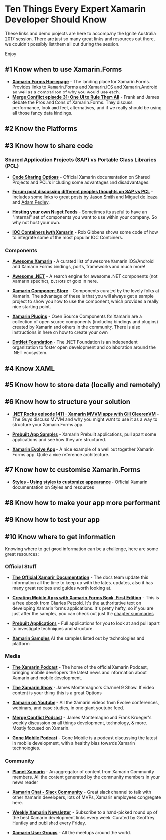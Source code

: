 # Ten Things Every Expert Xamarin Developer Should Know

These links and demo projects are here to accompany the Ignite Australia 2017 session.  There are just so many great links and resources out there, we couldn't possibly list them all out during the session.  

Enjoy

## #1 Know when to use Xamarin.Forms
* [**Xamarin.Forms Homepage**](https://www.xamarin.com/forms) - The landing place for Xamarin.Forms. Provides links to Xamarin.Forms and Xamarin.iOS and Xamarin.Android as well as a comparison of why you would use each.
* [**Merge Conflict episode 31: One UI to Rule Them All**](http://www.mergeconflict.fm/merge-conflict-31-one-ui-to-rule-them-all) - Frank and James debate the Pros and Cons of Xamarin.Forms. They discuss performance, look and feel, alternatives, and if we really should be using all those fancy data bindings.

## #2 Know the Platforms


## #3 Know how to share code

### Shared Application Projects (SAP) vs Portable Class Libraries (PCL)
* [**Code Sharing Options**](https://developer.xamarin.com/guides/cross-platform/application_fundamentals/building_cross_platform_applications/sharing_code_options/) - Official Xamarin documentation on Shared Projects and PCL's including some advantages and disadvantages.

* [**Forum post discussing different peoples thoughts on SAP vs PCL**](https://forums.xamarin.com/discussion/59381/why-shared-projects/p1) - Includes some links to great posts by [Jason Smith](http://xfcomplete.net/general/2016/01/19/pcl-or-shared-project/) and [Miguel de Icaza](http://tirania.org/blog/archive/2016/Jan-22.html) and [Adam Pedley](http://xamarinhelp.com/portable-class-library-pcl-vs-shared-projects/).

* [**Hosting your own Nuget Feeds**](http://docs.nuget.org/create/hosting-your-own-nuget-feeds) - Sometimes its useful to have an "internal" set of components you want to use within your company. So why not host your own.

* [**IOC Containers iwth Xamarin**](http://arteksoftware.com/ioc-containers-with-xamarin/) - Rob Gibbens shows some code of how to integrate some of the most popular IOC Containers.

### Components

* [**Awesome Xamarin**](https://marcbruins.github.io/awesome-xamarin/) - A curated list of awesome Xamarin iOS/Android and Xamarin Forms bindings, ports, frameworks and much more!

* [**Awesome .NET**](https://dotnet.libhunt.com/) - A search engine for awesome .NET components (not Xamarin specific), but lots of gold in here.

* [**Xamarin Component Store**](https://components.xamarin.com/) - Components curated by the lovely folks at Xamarin.  The advantage of these is that you will always get a sample project to show you how to use the component, which provides a really nice starting point.

* [**Xamarin Plugins**](https://github.com/xamarin/plugins) - Open Source Components for Xamarin are a collection of open source components (including bindings and plugins) created by Xamarin and others in the community.  There is also instructions in here on how to create your own 

* [**DotNet Foundation**](https://dotnetfoundation.org/projects?type=project) - The .NET Foundation is an independent organization to foster open development and collaboration around the .NET ecosystem.


## #4 Know XAML

## #5 Know how to store data (locally and remotely)

## #6 Know how to structure your solution
* [**.NET Rocks episode 1411 - Xamarin MVVM apps with Gill CleerenVM**](https://www.dotnetrocks.com/?show=1411) - The Guys discuss MVVM and why you might want to use it as a way to structure your Xamarin.Forms app. 

* [**Prebuilt App Samples**](http://xamarin.com/prebuilt) - Xamarin Prebuilt applications, pull apart some applications and see how they are structured.

* [**Xamarin Evolve App**](https://github.com/xamarinhq/app-evolve) - A nice example of a well put together Xamarin Forms app. Quite a nice reference architecture.

## #7 Know how to customise Xamarin.Forms
* [**Styles - Using styles to customize appearance**](https://developer.xamarin.com/guides/xamarin-forms/user-interface/styles/) - Official Xamarin documentation on Styles and resources


## #8 Know how to make your app more performant

## #9 Know how to test your app

## #10 Know where to get information
Knowing where to get good information can be a challenge, here are some great resources:

### Official Stuff
* [**The Official Xamarin Documentation**](https://developer.xamarin.com) - The docs team update this information all the time to keep up with the latest updates, also it has many great recipes and guides worth looking at.

* [**Creating Mobile Apps with Xamarin.Forms Book, First Edition**](https://developer.xamarin.com/guides/xamarin-forms/creating-mobile-apps-xamarin-forms/) - This is a free ebook from Charles Petzold. It's the authoritative text on developing Xamarin forms applications.  It's pretty hefty, so if you are just after the samples, you can check out just the [chapter summaries](https://developer.xamarin.com/guides/xamarin-forms/creating-mobile-apps-xamarin-forms/summaries/)

* [**Prebuilt Applications**](http://xamarin.com/prebuilt) - Full applications for you to look at and pull apart to investigate techniques and structure.

* [**Xamarin Samples**](http://developer.xamarin.com/samples-all) All the samples listed out by technologies and platform

### Media
* [**The Xamarin Podcast**](http://soundcloud.com/Xamarin-podcast) - The home of the official Xamarin Podcast, bringing mobile developers the latest news and information about Xamarin and mobile development.

* [**The Xamarin Show**](https://channel9.msdn.com/Shows/XamarinShow) - James Montemagno's Channel 9 Show. If video content is your thing, this is a great Options

* [**Xamarin on Youtube**](https://www.youtube.com/user/XamarinVideos) - All the Xamarin videos from Evolve conferences, webinars, and case studies, in one giant youtube feed.

* [**Merge Conflict Podcast**](http://www.mergeconflict.fm/) - James Montemagno and Frank Krueger's weekly discussion on all things development, technology, & more. Mostly focused on Xamarin.

* [**Gone Mobile Podcast**](http://gonemobile.io/) - Gone Mobile is a podcast discussing the latest in mobile development, with a healthy bias towards Xamarin technologies.

### Community

* [**Planet Xamarin**](https://planetxamarin.com) - An aggregator of content from Xamarin Community members. All the content generated by the community members in your news reader

* [**Xamarin Chat - Slack Community**](http://xamarinchat.herokuapp.com) - Great slack channel to talk with other Xamarin developers, lots of MVPs, Xamarin employees congregate here.

* [**Weekly Xamarin Newsletter**](http://weeklyxamarin.com/) - Subscribe to a hand-picked round up of the best Xamarin development links every week. Curated by Geoffrey Huntley and published every Friday.

* [**Xamarin User Groups**](http://www.meetup.com/topics/xamarin/) - All the meetups around the world.
